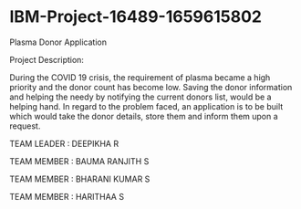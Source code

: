 # IBM-Project-16489-1659615802
Plasma Donor Application


Project Description:

During the COVID 19 crisis, the requirement of plasma became a high priority and the donor count has become low. Saving the donor information and helping the needy by notifying the current donors list, would be a helping hand. In regard to the problem faced, an application is to be built which would take the donor details, store them and inform them upon a request.



TEAM LEADER : DEEPIKHA R

TEAM MEMBER : BAUMA RANJITH S

TEAM MEMBER : BHARANI KUMAR S

TEAM MEMBER : HARITHAA S
